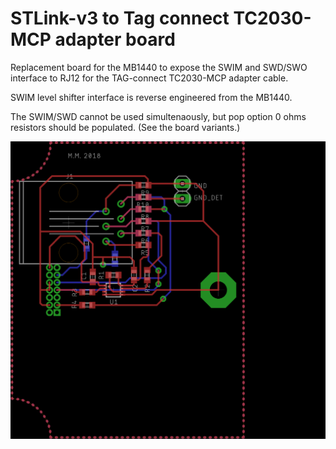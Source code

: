 # STLink-v3 to Tag connect TC2030-MCP adapter board

Replacement board for the MB1440 to expose the SWIM and SWD/SWO interface to RJ12 for the TAG-connect TC2030-MCP adapter cable.

SWIM level shifter interface is reverse engineered from the MB1440. 

The SWIM/SWD cannot be used simultenaously, but pop option 0 ohms resistors should be populated. (See the board variants.)

![stlinkv3_tagconnect](https://raw.githubusercontent.com/martonmiklos/stlink_v3_tag_connect/master/stlinkv3_tagconnect.png "Layout")
